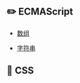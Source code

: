 ## :pencil2: ECMAScript

- [数组](./src/ECMAScript/数组/index.md)

- [字符串](./src/ECMAScript/字符串/index.md)



## :sunflower: CSS

